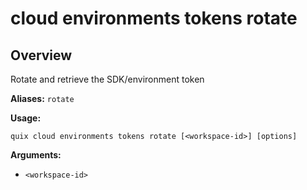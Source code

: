 # cloud environments tokens rotate

## Overview

Rotate and retrieve the SDK/environment token

**Aliases:** `rotate`

**Usage:**

```
quix cloud environments tokens rotate [<workspace-id>] [options]
```

**Arguments:**

- `<workspace-id>`

